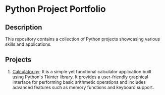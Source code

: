 # Python Project Portfolio

## Description
This repository contains a collection of Python projects showcasing various skills and applications.

## Projects
1. [Calculator.py](https://github.com/subhankardash4474/Python-Project-Portfolio/blob/master/Calculator/Calculator.py): It is a simple yet functional calculator application built using Python's Tkinter library. It provides a user-friendly graphical interface for performing basic arithmetic operations and includes advanced features such as memory functions and keyboard support.
